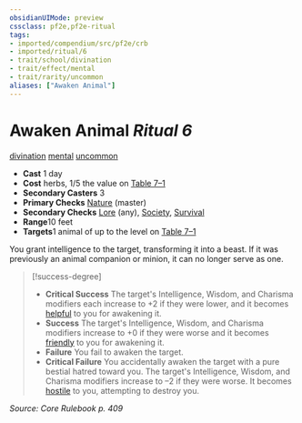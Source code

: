 ```yaml
---
obsidianUIMode: preview
cssclass: pf2e,pf2e-ritual
tags:
- imported/compendium/src/pf2e/crb
- imported/ritual/6
- trait/school/divination
- trait/effect/mental
- trait/rarity/uncommon
aliases: ["Awaken Animal"]
---
```

# Awaken Animal *Ritual 6*  
[divination](divination.md)  [mental](mental.md)  [uncommon](uncommon.md)  

- **Cast** 1 day
- **Cost** herbs, 1/5 the value on [Table 7–1](creature-creation-rituals.md)
- **Secondary Casters** 3
- **Primary Checks** [Nature](../../skills.md#Nature) (master)
- **Secondary Checks** [Lore](../../skills.md#Lore) (any), [Society](../../skills.md#Society), [Survival](../../skills.md#Survival)
- **Range**10 feet
- **Targets**1 animal of up to the level on [Table 7–1](creature-creation-rituals.md)

You grant intelligence to the target, transforming it into a beast. If it was previously an animal companion or minion, it can no longer serve as one.

> [!success-degree] 
> - **Critical Success** The target's Intelligence, Wisdom, and Charisma modifiers each increase to +2 if they were lower, and it becomes [helpful](conditions.md#Helpful) to you for awakening it.
> - **Success** The target's Intelligence, Wisdom, and Charisma modifiers increase to +0 if they were worse and it becomes [friendly](conditions.md#Friendly) to you for awakening it.
> - **Failure** You fail to awaken the target.
> - **Critical Failure** You accidentally awaken the target with a pure bestial hatred toward you. The target's Intelligence, Wisdom, and Charisma modifiers increase to –2 if they were worse. It becomes [hostile](conditions.md#Hostile) to you, attempting to destroy you.

*Source: Core Rulebook p. 409*